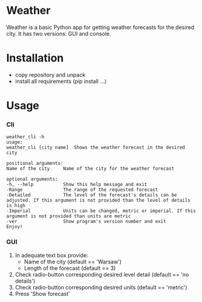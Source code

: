 # Weather

Weather is a basic Python app for getting weather forecasts for the desired city. It has two versions: GUI and console. 



# Installation

- copy repository and unpack
- install all requirements (pip install ...)



# Usage

### Cli

```
weather_cli -h
usage: 
weather_cli [city name]  Shows the weather forecast in the desired city  

positional arguments:                                                    
Name of the city     Name of the city for the weather forecast         

optional arguments:                                                     
-h, --help           Show this help message and exit                   
-Range               The range of the requested forecast   
-Detailed            The level of the forecast's details can be adjusted. If this argument is not provided than the level of details is high
-Imperial            Units can be changed, metric or imperial. If this argument is not provided than units are metric
-ver                 Show program's version number and exit                                                                                     Enjoy!  
```

### GUI

1. In adequate text box  provide:
   - Name of the city (default == 'Warsaw')
   - Length of the forecast (default == 3)
2. Check radio-button corresponding desired level detail (default == 'no details')
3. Check radio-button corresponding desired units (default == 'metric')
4. Press 'Show forecast' 

